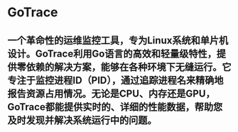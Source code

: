 # GoTrace
一个革命性的运维监控工具，专为Linux系统和单片机设计。GoTrace利用Go语言的高效和轻量级特性，提供零依赖的解决方案，能够在各种环境下无缝运行。它专注于监控进程ID（PID），通过追踪进程名来精确地报告资源占用情况。无论是CPU、内存还是GPU，GoTrace都能提供实时的、详细的性能数据，帮助您及时发现并解决系统运行中的问题。
---